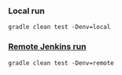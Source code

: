 ### Local run
```
gradle clean test -Denv=local 
```

### [Remote Jenkins run](https://jenkins.autotests.cloud/job/zhizhkunav_UI+API/)
```
gradle clean test -Denv=remote 
